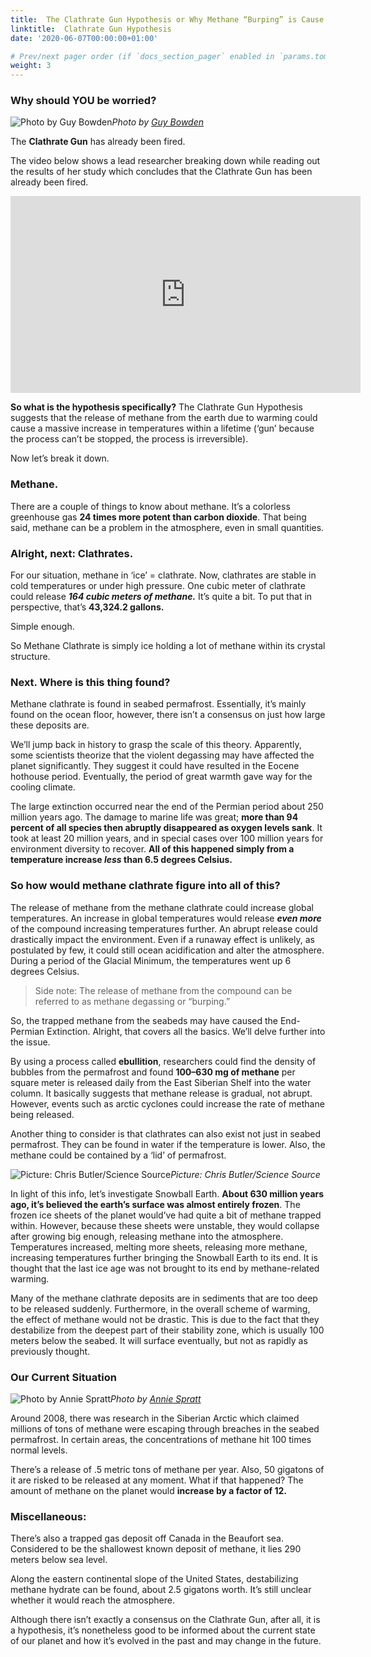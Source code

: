 ```yaml
---
title:  The Clathrate Gun Hypothesis or Why Methane “Burping” is Cause for Concern
linktitle:  Clathrate Gun Hypothesis
date: '2020-06-07T00:00:00+01:00'

# Prev/next pager order (if `docs_section_pager` enabled in `params.toml`)
weight: 3
---
```


<!-- # The Clathrate Gun Hypothesis or Why Methane “Burping” is Cause for Concern -->

### Why should YOU be worried?

![Photo by [Guy Bowden](https://unsplash.com/@guybowden)](https://cdn-images-1.medium.com/max/8544/0*wznQ9ShOReP7Exh3)*Photo by [Guy Bowden](https://unsplash.com/@guybowden)*

The **Clathrate Gun** has already been fired.

The video below shows a lead researcher breaking down while reading out the results of her study which concludes that the Clathrate Gun has been already been fired.

<center><iframe width="560" height="315" src="https://www.youtube.com/embed/kx1Jxk6kjbQ?start=377" title="YouTube video player" frameborder="0" allow="accelerometer; autoplay; clipboard-write; encrypted-media; gyroscope; picture-in-picture" allowfullscreen></iframe></center>

**So what is the hypothesis specifically?** 
The Clathrate Gun Hypothesis suggests that the release of methane from the earth due to warming could cause a massive increase in temperatures within a lifetime (‘gun’ because the process can’t be stopped, the process is irreversible).

Now let’s break it down.

### Methane.

There are a couple of things to know about methane. It’s a colorless greenhouse gas **24 times more potent than carbon dioxide**. That being said, methane can be a problem in the atmosphere, even in small quantities.

### Alright, next: Clathrates.

For our situation, methane in ‘ice’ = clathrate. Now, clathrates are stable in cold temperatures or under high pressure. One cubic meter of clathrate could release ***164 cubic meters of methane.*** It’s quite a bit. To put that in perspective, that’s **43,324.2 gallons.**

Simple enough.

So Methane Clathrate is simply ice holding a lot of methane within its crystal structure.

### Next. Where is this thing found?

Methane clathrate is found in seabed permafrost. Essentially, it’s mainly found on the ocean floor, however, there isn’t a consensus on just how large these deposits are.

We’ll jump back in history to grasp the scale of this theory. Apparently, some scientists theorize that the violent degassing may have affected the planet significantly. They suggest it could have resulted in the Eocene hothouse period. Eventually, the period of great warmth gave way for the cooling climate.

The large extinction occurred near the end of the Permian period about 250 million years ago. The damage to marine life was great; **more than 94 percent of all species then abruptly disappeared as oxygen levels sank**. It took at least 20 million years, and in special cases over 100 million years for environment diversity to recover. **All of this happened simply from a temperature increase *less* than 6.5 degrees Celsius.**

### So how would methane clathrate figure into all of this?

The release of methane from the methane clathrate could increase global temperatures. An increase in global temperatures would release ***even more*** of the compound increasing temperatures further. An abrupt release could drastically impact the environment. Even if a runaway effect is unlikely, as postulated by few, it could still ocean acidification and alter the atmosphere. During a period of the Glacial Minimum, the temperatures went up 6 degrees Celsius.
> Side note: The release of methane from the compound can be referred to as methane degassing or “burping.”

So, the trapped methane from the seabeds may have caused the End-Permian Extinction. Alright, that covers all the basics. We’ll delve further into the issue.

By using a process called **ebullition**, researchers could find the density of bubbles from the permafrost and found **100–630 mg of methane** per square meter is released daily from the East Siberian Shelf into the water column. It basically suggests that methane release is gradual, not abrupt. However, events such as arctic cyclones could increase the rate of methane being released.

Another thing to consider is that clathrates can also exist not just in seabed permafrost. They can be found in water if the temperature is lower. Also, the methane could be contained by a ‘lid’ of permafrost.

![Picture: Chris Butler/Science Source](https://cdn-images-1.medium.com/max/2048/1*Qg3f_2j0QReUGBuBEqYJmg@2x.jpeg)*Picture: Chris Butler/Science Source*

In light of this info, let’s investigate Snowball Earth. **About 630 million years ago, it’s believed the earth’s surface was almost entirely frozen**. The frozen ice sheets of the planet would’ve had quite a bit of methane trapped within. However, because these sheets were unstable, they would collapse after growing big enough, releasing methane into the atmosphere. Temperatures increased, melting more sheets, releasing more methane, increasing temperatures further bringing the Snowball Earth to its end. It is thought that the last ice age was not brought to its end by methane-related warming.

Many of the methane clathrate deposits are in sediments that are too deep to be released suddenly. Furthermore, in the overall scheme of warming, the effect of methane would not be drastic. This is due to the fact that they destabilize from the deepest part of their stability zone, which is usually 100 meters below the seabed. It will surface eventually, but not as rapidly as previously thought.

### Our Current Situation

![Photo by [Annie Spratt](https://unsplash.com/@anniespratt)](https://cdn-images-1.medium.com/max/8000/0*qX94jQVnCo63swWO)*Photo by [Annie Spratt](https://unsplash.com/@anniespratt)*

Around 2008, there was research in the Siberian Arctic which claimed millions of tons of methane were escaping through breaches in the seabed permafrost. In certain areas, the concentrations of methane hit 100 times normal levels.

There’s a release of .5 metric tons of methane per year. Also, 50 gigatons of it are risked to be released at any moment. What if that happened? The amount of methane on the planet would **increase by a factor of 12.**

### Miscellaneous:

There’s also a trapped gas deposit off Canada in the Beaufort sea. Considered to be the shallowest known deposit of methane, it lies 290 meters below sea level.

Along the eastern continental slope of the United States, destabilizing methane hydrate can be found, about 2.5 gigatons worth. It’s still unclear whether it would reach the atmosphere.

Although there isn’t exactly a consensus on the Clathrate Gun, after all, it is a hypothesis, it’s nonetheless good to be informed about the current state of our planet and how it’s evolved in the past and may change in the future.
